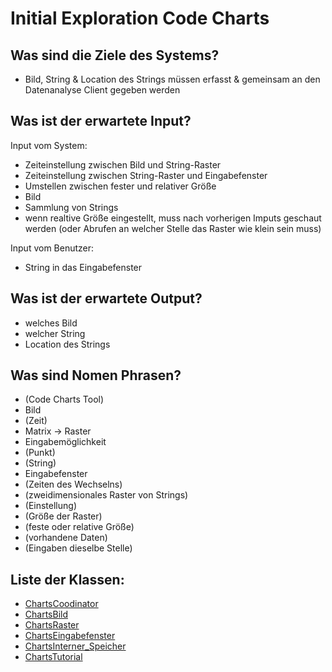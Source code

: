 # Initial Exploration Code Charts
<!-- Eyetracking von Wish! -->

<!-- Hier alles aufschreiben, was interessant erscheint! -->

## Was sind die Ziele des Systems?
<!-- Snow Cards können bei diesem Schritt helfen! -->
- Bild, String & Location des Strings müssen erfasst & gemeinsam an den Datenanalyse Client gegeben werden 

## Was ist der erwartete Input?
Input vom System:
- Zeiteinstellung zwischen Bild und String-Raster
- Zeiteinstellung zwischen String-Raster und Eingabefenster
- Umstellen zwischen fester und relativer Größe
- Bild
- Sammlung von Strings
- wenn realtive Größe eingestellt, muss nach vorherigen Imputs geschaut werden
  (oder Abrufen an welcher Stelle das Raster wie klein sein muss)

Input vom Benutzer:
- String in das Eingabefenster

## Was ist der erwartete Output?
- welches Bild
- welcher String 
- Location des Strings


## Was sind Nomen Phrasen?
<!-- Alle relevanten Sachen aufschreiben, später kann aussortiert werden! -->
- (Code Charts Tool)
- Bild
- (Zeit)
- Matrix -> Raster
- Eingabemöglichkeit
- (Punkt)
- (String)
- Eingabefenster
- (Zeiten des Wechselns)
- (zweidimensionales Raster von Strings)
- (Einstellung)
- (Größe der Raster)
- (feste oder relative Größe)
- (vorhandene Daten)
- (Eingaben dieselbe Stelle)


## Liste der Klassen:
<!-- Erstmal alle aufschreiben, dann auswählen! (Kriterien siehe Vorgehensweise) -->
<!-- Warum sind die Klassen existent? Wenn das zu beantworten ist - u good! -->
<!-- ausgewählte Klassen mit Link, andere einklammern und CRC-Karte löschen -->
- [ChartsCoodinator](crc-ChartsCoordinator.md)
- [ChartsBild](crc-ChartsBild.md)
- [ChartsRaster](crc-ChartsRaster.md)
- [ChartsEingabefenster](crc-ChartsEingabefenster.md)
- [ChartsInterner_Speicher](crc-ChartsInterner_Speicher.md)
- [ChartsTutorial](crc-ChartsTutorial.md)
